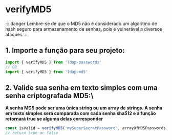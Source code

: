 # verifyMD5

::: danger
Lembre-se de que o MD5 não é considerado um algoritmo de hash seguro para armazenamento de senhas, pois é vulnerável a diversos ataques.
:::

## 1. Importe a função para seu projeto:
```ts
import { verifyMD5 } from 'ldap-passwords'
// OR
import { verifyMD5 } from 'ldap-md5'
```

## 2. Valide sua senha em texto simples com uma senha criptografada MD5:\
**A senha MD5 pode ser uma única string ou um array de strings. A senha em texto simples será comparada com cada senha sha512 e a função retornará true se alguma delas corresponder**
```ts
const isValid = verifyMD5('mySuperSecretPassword', arrayOfMD5Passwords)
// return true or false
```
